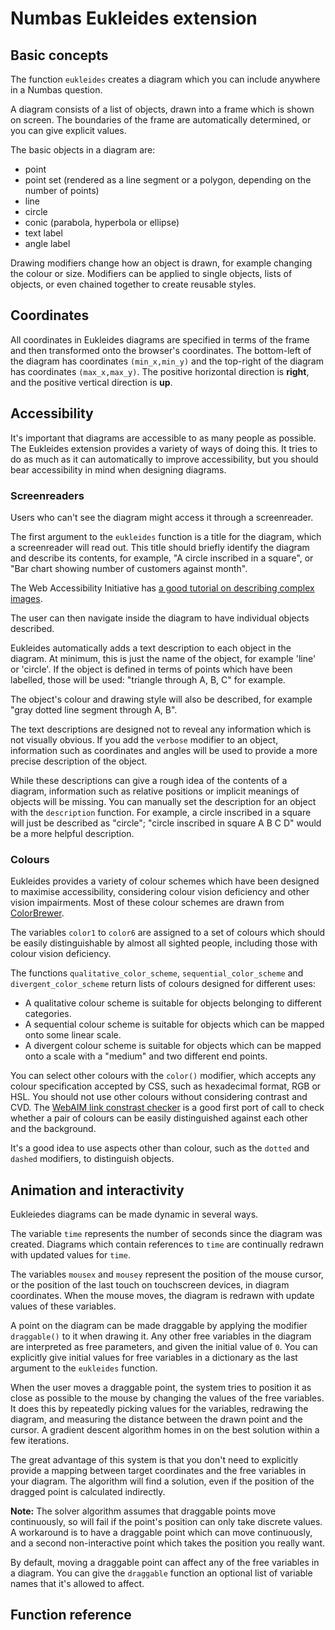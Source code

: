 # Numbas Eukleides extension

## Basic concepts

The function `eukleides` creates a diagram which you can include anywhere in a Numbas question.

A diagram consists of a list of objects, drawn into a frame which is shown on screen. 
The boundaries of the frame are automatically determined, or you can give explicit values.

The basic objects in a diagram are:

* point
* point set (rendered as a line segment or a polygon, depending on the number of points)
* line
* circle
* conic (parabola, hyperbola or ellipse)
* text label
* angle label

Drawing modifiers change how an object is drawn, for example changing the colour or size. 
Modifiers can be applied to single objects, lists of objects, or even chained together to create reusable styles.

## Coordinates

All coordinates in Eukleides diagrams are specified in terms of the frame and then transformed onto the browser's coordinates.
The bottom-left of the diagram has coordinates `(min_x,min_y)` and the top-right of the diagram has coordinates `(max_x,max_y)`.
The positive horizontal direction is **right**, and the positive vertical direction is **up**.

## Accessibility

It's important that diagrams are accessible to as many people as possible.
The Eukleides extension provides a variety of ways of doing this.
It tries to do as much as it can automatically to improve accessibility, but you should bear accessibility in mind when designing diagrams.

### Screenreaders

Users who can't see the diagram might access it through a screenreader.

The first argument to the `eukleides` function is a title for the diagram, which a screenreader will read out.
This title should briefly identify the diagram and describe its contents, for example, "A circle inscribed in a square", or "Bar chart showing number of customers against month".

The Web Accessibility Initiative has [a good tutorial on describing complex images](https://www.w3.org/WAI/tutorials/images/complex/ "Complex Images WAI Web Accessibility Tutorial").

The user can then navigate inside the diagram to have individual objects described.

Eukleides automatically adds a text description to each object in the diagram.
At minimum, this is just the name of the object, for example 'line' or 'circle'.
If the object is defined in terms of points which have been labelled, those will be used: "triangle through A, B, C" for example.

The object's colour and drawing style will also be described, for example "gray dotted line segment through A, B".

The text descriptions are designed not to reveal any information which is not visually obvious.
If you add the `verbose` modifier to an object, information such as coordinates and angles will be used to provide a more precise description of the object.

While these descriptions can give a rough idea of the contents of a diagram, information such as relative positions or implicit meanings of objects will be missing.
You can manually set the description for an object with the `description` function.
For example, a circle inscribed in a square will just be described as "circle"; "circle inscribed in square A B C D" would be a more helpful description.

### Colours

Eukleides provides a variety of colour schemes which have been designed to maximise accessibility, considering colour vision deficiency and other vision impairments.
Most of these colour schemes are drawn from [ColorBrewer](http://colorbrewer2.org/).

The variables `color1` to `color6` are assigned to a set of colours which should be easily distinguishable by almost all sighted people, including those with colour vision deficiency.

The functions `qualitative_color_scheme`, `sequential_color_scheme` and `divergent_color_scheme` return lists of colours designed for different uses:

* A qualitative colour scheme is suitable for objects belonging to different categories.
* A sequential colour scheme is suitable for objects which can be mapped onto some linear scale.
* A divergent colour scheme is suitable for objects which can be mapped onto a scale with a "medium" and two different end points.

You can select other colours with the `color()` modifier, which accepts any colour specification accepted by CSS, such as hexadecimal format, RGB or HSL.
You should not use other colours without considering contrast and CVD.
The [WebAIM link constrast checker](https://webaim.org/resources/linkcontrastchecker/) is a good first port of call to check whether a pair of colours can be easily distinguished against each other and the background.

It's a good idea to use aspects other than colour, such as the `dotted` and `dashed` modifiers, to distinguish objects.

## Animation and interactivity

Eukleiedes diagrams can be made dynamic in several ways.

The variable `time` represents the number of seconds since the diagram was created.
Diagrams which contain references to `time` are continually redrawn with updated values for `time`.

The variables `mousex` and `mousey` represent the position of the mouse cursor, or the position of the last touch on touchscreen devices, in diagram coordinates.
When the mouse moves, the diagram is redrawn with update values of these variables.

A point on the diagram can be made draggable by applying the modifier `draggable()` to it when drawing it.
Any other free variables in the diagram are interpreted as free parameters, and given the initial value of `0`.
You can explicitly give initial values for free variables in a dictionary as the last argument to the `eukleides` function.

When the user moves a draggable point, the system tries to position it as close as possible to the mouse by changing the values of the free variables.
It does this by repeatedly picking values for the variables, redrawing the diagram, and measuring the distance between the drawn point and the cursor.
A gradient descent algorithm homes in on the best solution within a few iterations.

The great advantage of this system is that you don't need to explicitly provide a mapping between target coordinates and the free variables in your diagram.
The algorithm will find a solution, even if the position of the dragged point is calculated indirectly.

**Note:** The solver algorithm assumes that draggable points move continuously, so will fail if the point's position can only take discrete values.
A workaround is to have a draggable point which can move continuously, and a second non-interactive point which takes the position you really want.

By default, moving a draggable point can affect any of the free variables in a diagram. 
You can give the `draggable` function an optional list of variable names that it's allowed to affect.

## Function reference


